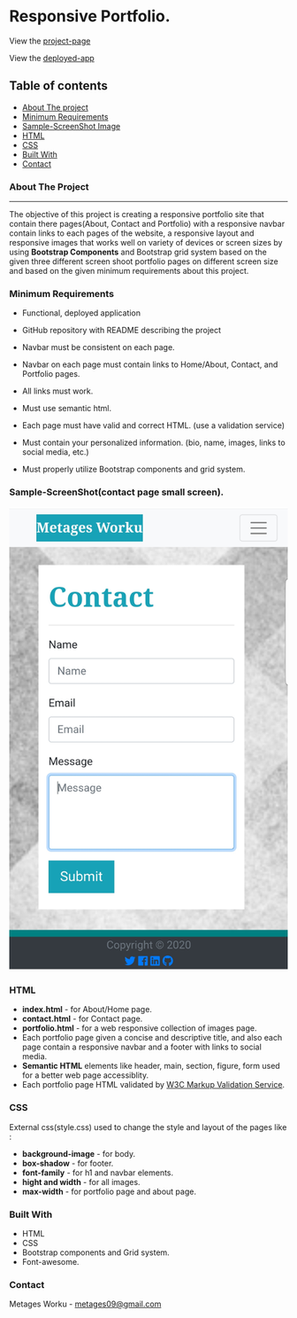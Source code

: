# Responsive Portfolio.
View the [project-page](https://github.com/Mgithub89/HW2-ResponsivePortfolio)

View the [deployed-app](https://mgithub89.github.io/Responsive_Portfolio/)

## Table of contents
   * [About The project](#About-The-Project)
   * [Minimum Requirements](#Minimum-Requirements)
   * [Sample-ScreenShot Image](#Sample-ScreenShot-Image)
   * [HTML](#HTML)
   * [CSS](#CSS)
   * [Built With](#Built-With)
   * [Contact](#Contact)

### About The Project
---
   The objective of this project is creating a responsive portfolio site that contain there pages(About, Contact and Portfolio) with a responsive navbar contain links to each pages of the website, a responsive layout and responsive images that works well on variety of devices or screen sizes by using **Bootstrap Components** and Bootstrap grid system based on the given three different screen shoot portfolio pages on different screen size and based on the given minimum requirements about this project. 

###  Minimum Requirements

* Functional, deployed application

* GitHub repository with README describing the project

* Navbar must be consistent on each page.

* Navbar on each page must contain links to Home/About, Contact, and Portfolio pages.

* All links must work.

* Must use semantic html.

* Each page must have valid and correct HTML. (use a validation service)

* Must contain your personalized information. (bio, name, images, links to social media, etc.)

* Must properly utilize Bootstrap components and grid system.

### Sample-ScreenShot(contact page small screen).
![min req](Assets/images/contactp-screenshot.jpg)

### HTML
* **index.html** - for About/Home page.
* **contact.html** - for Contact page.
* **portfolio.html** - for a web responsive collection of images page.
* Each portfolio page given a concise and descriptive title, and also each page contain a responsive navbar and a footer with links to social media.
* **Semantic HTML** elements like header, main, section, figure, form used for a better web page accessiblity.
* Each portfolio page HTML validated by [W3C Markup Validation Service](https://validator.w3.org/).

### CSS
 External css(style.css) used to change the style and layout of the pages like :
   * **background-image** - for body.
   * **box-shadow** - for footer.
   * **font-family** - for h1 and navbar elements.
   * **hight and width** - for all images.
   * **max-width** - for portfolio page and about page.

 ### Built With
 * HTML
 * CSS
 * Bootstrap components and Grid system.
 * Font-awesome.

 ### Contact
 Metages Worku - [metages09@gmail.com](mailto:metages09@gmail.com)

